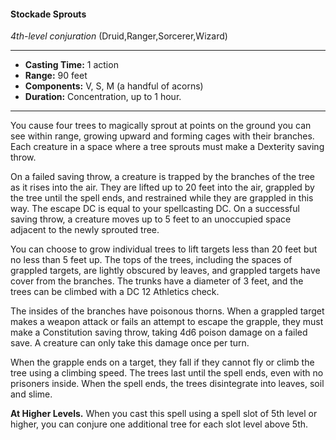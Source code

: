 #### Stockade Sprouts
*4th-level conjuration* (Druid,Ranger,Sorcerer,Wizard)
___
- **Casting Time:** 1 action
- **Range:** 90 feet
- **Components:** V, S, M (a handful of acorns)
- **Duration:** Concentration, up to 1 hour.
---
You cause four trees to magically sprout at points on the ground you can see within range, growing upward and forming cages with their branches. Each creature in a space where a tree sprouts must make a Dexterity saving throw.

On a failed saving throw, a creature is trapped by the branches of the tree as it rises into the air. They are lifted up to 20 feet into the air, grappled by the tree until the spell ends, and restrained while they are grappled in this way. The escape DC is equal to your spellcasting DC. On a successful saving throw, a creature moves up to 5 feet to an unoccupied space adjacent to the newly sprouted tree.

You can choose to grow individual trees to lift targets less than 20 feet but no less than 5 feet up. The tops of the trees, including the spaces of grappled targets, are lightly obscured by leaves, and grappled targets have cover from the branches. The trunks have a diameter of 3 feet, and the trees can be climbed with a DC 12 Athletics check.

The insides of the branches have poisonous thorns. When a grappled target makes a weapon attack or fails an attempt to escape the grapple, they must make a Constitution saving throw, taking 4d6 poison damage on a failed save. A creature can only take this damage once per turn.

When the grapple ends on a target, they fall if they cannot fly or climb the tree using a climbing speed. The trees last until the spell ends, even with no prisoners inside. When the spell ends, the trees disintegrate into leaves, soil and slime.

**At Higher Levels.** When you cast this spell using a spell slot of 5th level or higher, you can conjure one additional tree for each slot level above 5th.
